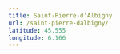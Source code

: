 ```yaml
---
title: Saint-Pierre-d'Albigny
url: /saint-pierre-dalbigny/
latitude: 45.555
longitude: 6.166
---
```

